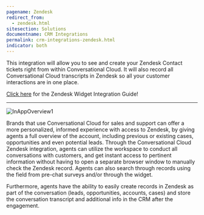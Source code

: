 ```yaml
---
pagename: Zendesk
redirect_from:
  - zendesk.html
sitesection: Solutions
documentname: CRM Integrations
permalink: crm-integrations-zendesk.html
indicator: both
---
```


This integration will allow you to see and create your Zendesk Contact tickets right from within Conversational Cloud. It will also record all Conversational Cloud transcripts in Zendesk so all your customer interactions are in one place.

<div class="inntertext configlink"><a href="assets/CRM_Widget_Zendesk_Admin_Guide_2019_v2.pdf" target="_blank">Click here</a> for the Zendesk Widget Integration Guide!</div>

<hr class="solutionshr" />

<img src="images/zen1.png"  alt="InAppOverview1">

Brands that use Conversational Cloud for sales and support can offer a more personalized, informed experience with access to Zendesk, by giving agents a full overview of the account, including previous or existing cases, opportunities and even potential leads. Through the Conversational Cloud Zendesk integration, agents can utilize the workspace to conduct all conversations with customers, and get instant access to pertinent information without having to open a separate browser window to manually check the Zendesk record. Agents can also search through records using the field from pre-chat surveys and/or through the widget.

Furthermore, agents have the ability to easily create records in Zendesk as part of the conversation (leads, opportunities, accounts, cases) and store the conversation transcript and additional info in the CRM after the engagement.
